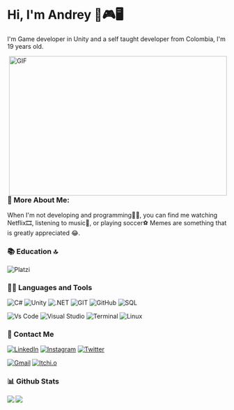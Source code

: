 # Hi, I'm Andrey 👋🎮🖥️

I'm Game developer in Unity and a self taught developer from Colombia, I'm 19 years old.

<img align="right" alt="GIF" src="https://www.lambdatest.com/resources/images/news24.gif" width="500" height="320" />

### 🧐 More About Me:
When I'm not developing and programming🧑‍💻, you can find me watching Netflix🎞️, listening to music🎵, or playing soccer⚽ Memes are something that is greatly appreciated 😂.


### 📚 Education 🔝
![Platzi](https://img.shields.io/badge/Platzi-98CA3F?style=for-the-badge&logo=platzi&logoColor=white)


### 👨‍💻  Languages and Tools  
<img alt="C#" src="https://custom-icon-badges.herokuapp.com/badge/C%23-68217A.svg?logo=cs2&logoColor=white"></a>
![Unity](https://img.shields.io/badge/unity-%23000000.svg?style=for-the-badge&logo=unity&logoColor=white)
![.NET](https://img.shields.io/badge/.NET-512BD4?style=for-the-badge&logo=dotnet&logoColor=white)
![GIT](https://img.shields.io/badge/GIT-E44C30?style=for-the-badge&logo=git&logoColor=white)
![GitHub](https://img.shields.io/badge/GitHub-100000?style=for-the-badge&logo=github&logoColor=white)
<img alt="SQL" src="https://custom-icon-badges.herokuapp.com/badge/SQL-025E8C.svg?logo=database&logoColor=white"></a>

![Vs Code](https://img.shields.io/badge/VSCode-0078D4?style=for-the-badge&logo=visual%20studio%20code&logoColor=white)
![Visual Studio](https://img.shields.io/badge/Visual_Studio-5C2D91?style=for-the-badge&logo=visual%20studio&logoColor=white)
![Terminal](https://img.shields.io/badge/windows%20terminal-4D4D4D?style=for-the-badge&logo=windows%20terminal&logoColor=white)
![Linux](https://img.shields.io/badge/Linux-FCC624?style=for-the-badge&logo=linux&logoColor=black)


### 📱 Contact Me
<a href="https://www.linkedin.com/in/MartAndrey" target="_blank"><img src="https://img.shields.io/badge/linkedin-%230077B5.svg?&style=for-the-badge&logo=linkedin&logoColor=white&color=071A2C" alt="LinkedIn"/></a>
<a href="https://instagram.com/martandreydev" target="_blank"><img src="https://img.shields.io/badge/instagram-%23E4405F.svg?&style=for-the-badge&logo=instagram&logoColor=white&color=071A2C" alt="Instagram"/></a>
<a href="https://twitter.com/MartAndreydev" target="_blank"><img src="https://img.shields.io/badge/twitter-%231DA1F2.svg?&style=for-the-badge&logo=twitter&logoColor=white&color=071A2C" alt="Twitter"/></a>
  
<a class="Link--primary" href="mailto:martandreydev@gmail.com"><img src="https://img.shields.io/badge/Gmail-D14836?style=for-the-badge&logo=gmail&logoColor=white" alt="Gmail"></a>
<a href="https://martandrey.itch.io" target="_blank"><img src="https://img.shields.io/badge/Itch.io-FA5C5C?style=for-the-badge&logo=itchdotio&logoColor=white" alt="Itchi.o"/></a>
<!---![Portfolio](https://img.shields.io/badge/Portfolio-%23000000.svg?style=for-the-badge&logo=firefox&logoColor=#FF7139)-->


### 📊 Github Stats
<a href="https://github-readme-stats.vercel.app/api?username=MartAndrey&show_icons=true&theme=dark"><img align="left" src="https://github-readme-stats.vercel.app/api?username=MartAndrey&show_icons=true&theme=dark" /></a>
<a href="https://github-readme-stats.vercel.app/api/top-langs/?username=MartAndrey&layout=compact&show_icons=true&theme=dark"><img align="center" src="https://github-readme-stats.vercel.app/api/top-langs/?username=MartAndrey&layout=compact&show_icons=true&theme=dark" /></a>
